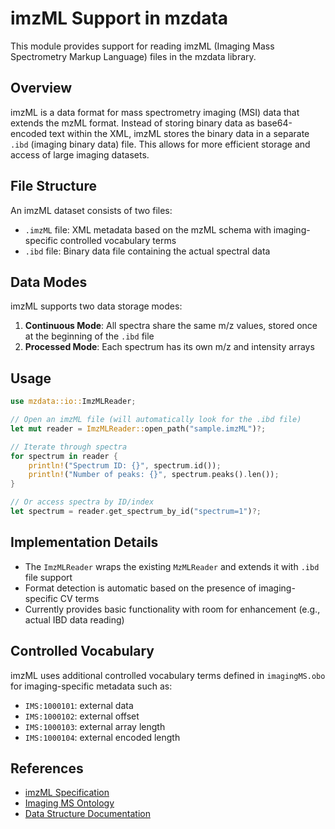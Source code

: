 # imzML Support in mzdata

This module provides support for reading imzML (Imaging Mass Spectrometry Markup Language) files in the mzdata library.

## Overview

imzML is a data format for mass spectrometry imaging (MSI) data that extends the mzML format. Instead of storing binary data as base64-encoded text within the XML, imzML stores the binary data in a separate `.ibd` (imaging binary data) file. This allows for more efficient storage and access of large imaging datasets.

## File Structure

An imzML dataset consists of two files:
- `.imzML` file: XML metadata based on the mzML schema with imaging-specific controlled vocabulary terms
- `.ibd` file: Binary data file containing the actual spectral data

## Data Modes

imzML supports two data storage modes:

1. **Continuous Mode**: All spectra share the same m/z values, stored once at the beginning of the `.ibd` file
2. **Processed Mode**: Each spectrum has its own m/z and intensity arrays

## Usage

```rust
use mzdata::io::ImzMLReader;

// Open an imzML file (will automatically look for the .ibd file)
let mut reader = ImzMLReader::open_path("sample.imzML")?;

// Iterate through spectra
for spectrum in reader {
    println!("Spectrum ID: {}", spectrum.id());
    println!("Number of peaks: {}", spectrum.peaks().len());
}

// Or access spectra by ID/index
let spectrum = reader.get_spectrum_by_id("spectrum=1")?;
```

## Implementation Details

- The `ImzMLReader` wraps the existing `MzMLReader` and extends it with `.ibd` file support
- Format detection is automatic based on the presence of imaging-specific CV terms
- Currently provides basic functionality with room for enhancement (e.g., actual IBD data reading)

## Controlled Vocabulary

imzML uses additional controlled vocabulary terms defined in `imagingMS.obo` for imaging-specific metadata such as:
- `IMS:1000101`: external data
- `IMS:1000102`: external offset  
- `IMS:1000103`: external array length
- `IMS:1000104`: external encoded length

## References

- [imzML Specification](https://www.ms-imaging.org/imzml/)
- [Imaging MS Ontology](https://www.ms-imaging.org/controlled-vocabulary/)
- [Data Structure Documentation](https://www.ms-imaging.org/imzml/data-structure/)
